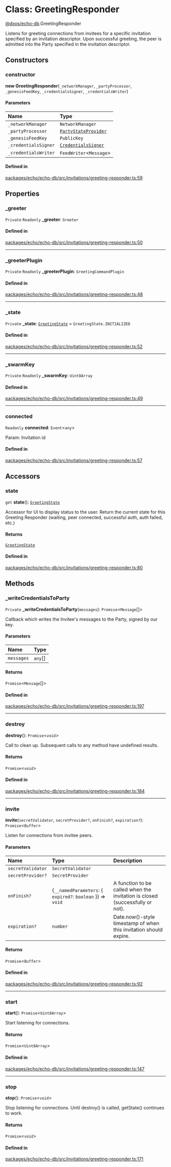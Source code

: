 # Class: GreetingResponder

[@dxos/echo-db](../modules/dxos_echo_db.md).GreetingResponder

Listens for greeting connections from invitees for a specific invitation specified by an invitation descriptor.
Upon successful greeting, the peer is admitted into the Party specified in the invitation descriptor.

## Constructors

### constructor

**new GreetingResponder**(`_networkManager`, `_partyProcessor`, `_genesisFeedKey`, `_credentialsSigner`, `_credentialsWriter`)

#### Parameters

| Name | Type |
| :------ | :------ |
| `_networkManager` | `NetworkManager` |
| `_partyProcessor` | [`PartyStateProvider`](../interfaces/dxos_echo_db.PartyStateProvider.md) |
| `_genesisFeedKey` | `PublicKey` |
| `_credentialsSigner` | [`CredentialsSigner`](dxos_echo_db.CredentialsSigner.md) |
| `_credentialsWriter` | `FeedWriter`<`Message`\> |

#### Defined in

[packages/echo/echo-db/src/invitations/greeting-responder.ts:59](https://github.com/dxos/dxos/blob/db8188dae/packages/echo/echo-db/src/invitations/greeting-responder.ts#L59)

## Properties

### \_greeter

 `Private` `Readonly` **\_greeter**: `Greeter`

#### Defined in

[packages/echo/echo-db/src/invitations/greeting-responder.ts:50](https://github.com/dxos/dxos/blob/db8188dae/packages/echo/echo-db/src/invitations/greeting-responder.ts#L50)

___

### \_greeterPlugin

 `Private` `Readonly` **\_greeterPlugin**: `GreetingCommandPlugin`

#### Defined in

[packages/echo/echo-db/src/invitations/greeting-responder.ts:48](https://github.com/dxos/dxos/blob/db8188dae/packages/echo/echo-db/src/invitations/greeting-responder.ts#L48)

___

### \_state

 `Private` **\_state**: [`GreetingState`](../enums/dxos_echo_db.GreetingState.md) = `GreetingState.INITIALIZED`

#### Defined in

[packages/echo/echo-db/src/invitations/greeting-responder.ts:52](https://github.com/dxos/dxos/blob/db8188dae/packages/echo/echo-db/src/invitations/greeting-responder.ts#L52)

___

### \_swarmKey

 `Private` `Readonly` **\_swarmKey**: `Uint8Array`

#### Defined in

[packages/echo/echo-db/src/invitations/greeting-responder.ts:49](https://github.com/dxos/dxos/blob/db8188dae/packages/echo/echo-db/src/invitations/greeting-responder.ts#L49)

___

### connected

 `Readonly` **connected**: `Event`<`any`\>

Param: Invitation id

#### Defined in

[packages/echo/echo-db/src/invitations/greeting-responder.ts:57](https://github.com/dxos/dxos/blob/db8188dae/packages/echo/echo-db/src/invitations/greeting-responder.ts#L57)

## Accessors

### state

`get` **state**(): [`GreetingState`](../enums/dxos_echo_db.GreetingState.md)

Accessor for UI to display status to the user.
Return the current state for this Greeting Responder (waiting, peer connected, successful auth, auth failed, etc.)

#### Returns

[`GreetingState`](../enums/dxos_echo_db.GreetingState.md)

#### Defined in

[packages/echo/echo-db/src/invitations/greeting-responder.ts:80](https://github.com/dxos/dxos/blob/db8188dae/packages/echo/echo-db/src/invitations/greeting-responder.ts#L80)

## Methods

### \_writeCredentialsToParty

`Private` **_writeCredentialsToParty**(`messages`): `Promise`<`Message`[]\>

Callback which writes the Invitee's messages to the Party, signed by our key.

#### Parameters

| Name | Type |
| :------ | :------ |
| `messages` | `any`[] |

#### Returns

`Promise`<`Message`[]\>

#### Defined in

[packages/echo/echo-db/src/invitations/greeting-responder.ts:197](https://github.com/dxos/dxos/blob/db8188dae/packages/echo/echo-db/src/invitations/greeting-responder.ts#L197)

___

### destroy

**destroy**(): `Promise`<`void`\>

Call to clean up. Subsequent calls to any method have undefined results.

#### Returns

`Promise`<`void`\>

#### Defined in

[packages/echo/echo-db/src/invitations/greeting-responder.ts:184](https://github.com/dxos/dxos/blob/db8188dae/packages/echo/echo-db/src/invitations/greeting-responder.ts#L184)

___

### invite

**invite**(`secretValidator`, `secretProvider?`, `onFinish?`, `expiration?`): `Promise`<`Buffer`\>

Listen for connections from invitee peers.

#### Parameters

| Name | Type | Description |
| :------ | :------ | :------ |
| `secretValidator` | `SecretValidator` |  |
| `secretProvider?` | `SecretProvider` |  |
| `onFinish?` | (`__namedParameters`: { `expired?`: `boolean`  }) => `void` | A function to be called when the invitation is closed (successfully or not). |
| `expiration?` | `number` | Date.now()-style timestamp of when this invitation should expire. |

#### Returns

`Promise`<`Buffer`\>

#### Defined in

[packages/echo/echo-db/src/invitations/greeting-responder.ts:92](https://github.com/dxos/dxos/blob/db8188dae/packages/echo/echo-db/src/invitations/greeting-responder.ts#L92)

___

### start

**start**(): `Promise`<`Uint8Array`\>

Start listening for connections.

#### Returns

`Promise`<`Uint8Array`\>

#### Defined in

[packages/echo/echo-db/src/invitations/greeting-responder.ts:147](https://github.com/dxos/dxos/blob/db8188dae/packages/echo/echo-db/src/invitations/greeting-responder.ts#L147)

___

### stop

**stop**(): `Promise`<`void`\>

Stop listening for connections. Until destroy() is called, getState() continues to work.

#### Returns

`Promise`<`void`\>

#### Defined in

[packages/echo/echo-db/src/invitations/greeting-responder.ts:171](https://github.com/dxos/dxos/blob/db8188dae/packages/echo/echo-db/src/invitations/greeting-responder.ts#L171)

